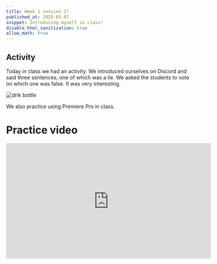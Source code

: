 ```yaml
---
title: Week 1 session 2!
published_at: 2025-03-07
snippet: Introducing myself in class!
disable_html_sanitization: true
allow_math: true
---
```


## Activity
Today in class we had an activity. We introduced ourselves on Discord and said three sentences, one of which was a lie. We asked the students to vote on which one was false. It was very interesting.

![drik bottle](week1/atvdc.png)


We also practice using Premiere Pro in class.

# Practice video

<iframe width="560" height="315" src="https://www.youtube.com/embed/RRcr9zini-g" title="study" frameborder="0" allow="accelerometer; autoplay; clipboard-write; encrypted-media; gyroscope; picture-in-picture; web-share" referrerpolicy="strict-origin-when-cross-origin" allowfullscreen></iframe>
